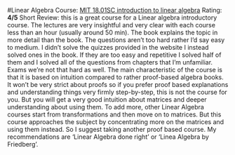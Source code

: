 
#Linear Algebra
Course: [MIT 18.01SC introduction to linear algebra](https://ocw.mit.edu/courses/18-06sc-linear-algebra-fall-2011/)
Rating: **4/5**
Short Review: this is a great course for a Linear algebra introductory course. The lectures are very insightful and very clear with each course less than an hour (usually around 50 min). The book explains the topic in more detail than the book. The questions aren’t too hard rather I’d say easy to medium. I didn’t solve the quizzes provided in the website I instead solved ones in the book. If they are too easy and repetitive I solved half of them and I solved all of the questions from chapters that I’m unfamiliar. Exams we’re not that hard as well.
The main characteristic of the course is that it is based on intuition compared to rather proof-based algebra books. It won’t be very strict about proofs so if you prefer proof based explanations and understanding things very firmly step-by-step, this is not the course for you. But you will get a very good intuition about matrices and deeper understanding about using them. To add more, other Linear Algebra courses start from transformations and then move on to matrices. But this course approaches the subject by concentrating more on the matrices and using them instead. So I suggest taking another proof based course. My recommendations are ‘Linear Algebra done right’ or ‘Linea Algebra by Friedberg’.

